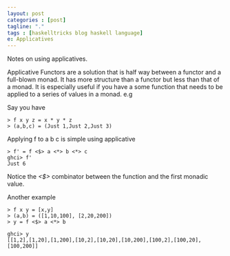 ```yaml
---
layout: post
categories : [post]
tagline: "."
tags : [haskelltricks blog haskell language]
e: Applicatives
---
```


Notes on using applicatives.

Applicative Functors are a solution that is half way between a functor and a full-blown monad. It has more structure than a functor but less than that of a monad. It is especially useful if you have a some function that needs to be applied to a series of values in a monad. e.g

Say you have

~~~
> f x y z = x * y * z
> (a,b,c) = (Just 1,Just 2,Just 3)
~~~

Applying f to a b c is simple using applicative

~~~
> f' = f <$> a <*> b <*> c
ghci> f'
Just 6
~~~

Notice the *<$>* combinator between the function and the first monadic value.

Another example

~~~
> f x y = [x,y]
> (a,b) = ([1,10,100], [2,20,200])
> y = f <$> a <*> b
~~~

~~~
ghci> y
[[1,2],[1,20],[1,200],[10,2],[10,20],[10,200],[100,2],[100,20],[100,200]]
~~~

